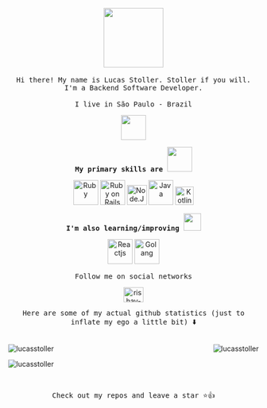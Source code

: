 <p align="center">
  <img src="https://trajectum.hu.nl/wp-content/uploads/2018/01/computer-1295358_1280.png" width="120px">
  <br><br>
  <samp>Hi there! My name is Lucas Stoller. Stoller if you will.</samp>
  <br>
  <samp>
    I'm a Backend Software Developer.
  </samp>
  <br><br>
  <samp>
    I live in São Paulo - Brazil
    <p align="center"><img src="https://media2.giphy.com/media/k1Psl92gw7YPSPYFKm/giphy.gif?cid=ecf05e47v2mid9mlzwyb6kigh24jnr55qd470gdf3mjrmpth&ep=v1_gifs_search&rid=giphy.gif&ct=g" width="50px"></p>
  </samp>
</p>

<p align="center">
  <b>
    <samp>
      My primary skills are <img src="https://media.tenor.com/O_5hKi7tGEcAAAAd/joe-biden-medal-of-freedom.gif" width="50px">
    </samp>
  </b>
  <br>
  <samp>
    <p align="center">
      <img title="Ruby" src="https://media.giphy.com/media/kfXrtk6acOqGvxtmbA/source.gif" width="50">
      <img title="Ruby on Rails" src="https://upload.wikimedia.org/wikipedia/commons/1/16/Ruby_on_Rails-logo.png" width="50">
      <img title="Node.Js" src="https://static-00.iconduck.com/assets.00/node-js-icon-454x512-nztofx17.png" width="40">
      <img title="Java" src="https://cdn-icons-png.flaticon.com/512/226/226777.png" width="50">
      <img title="Kotlin" src="https://user-images.githubusercontent.com/40672950/88488535-25700900-cf64-11ea-805d-9e902c3d4924.png" width="37">
    </p>
  </samp>
</p>
<p align="center">
  <b>
    <samp>
      I'm also learning/improving <img src="https://media.giphy.com/media/WUlplcMpOCEmTGBtBW/giphy.gif" width="35px">
    </samp>
  </b>
  <br>
  <samp>
    <p align="center">
    <img title="Reactjs" src="https://i.giphy.com/media/eNAsjO55tPbgaor7ma/200w.webp" width="50">
    <img title="Golang" src="https://mlohrktvfr9b.i.optimole.com/cb:5Boq.164d9/w:auto/h:auto/q:75/f:avif/https://www.nerdstickers.com.br/wp-content/uploads/2022/10/products-167-Golang-01.png" width="50">
    </p>
  </samp>
</p>

<p align="center">
  <samp>Follow me on social networks</samp>
</p>
<p align="center">
  <a href="https://www.linkedin.com/in/lucasstoller/">
    <img align="center" src="https://raw.githubusercontent.com/rahuldkjain/github-profile-readme-generator/master/src/images/icons/Social/linked-in-alt.svg" alt="rishav-chanda-b89a791b3" height="30" width="40" />
  </a>
</p>
<p align="center">
  <samp>Here are some of my actual github statistics (just to inflate my ego a little bit) </samp> ⬇️
  <br><br>
  <p>
    <img align="left" src="https://github-readme-stats.vercel.app/api/top-langs?username=lucasstoller&show_icons=true&locale=en&layout=compact&theme=tokyonight" alt="lucasstoller" />
  </p>

  <p>&nbsp;
    <img align="right" src="https://github-readme-stats.vercel.app/api?username=lucasstoller&show_icons=true&locale=en&theme=tokyonight" alt="lucasstoller" />
  </p>

  <p>
    <img align="center" src="https://github-readme-streak-stats.herokuapp.com/?user=lucasstoller&&theme=tokyonight" alt="lucasstoller" />
  </p>
</p>
<br>
<p align="center">
  <samp>Check out my repos and leave a star ⭐👍</samp>
</p>
